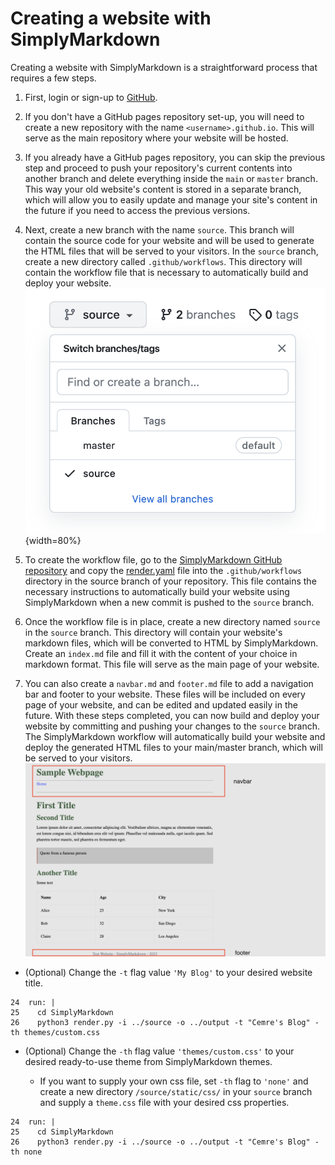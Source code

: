 # Creating a website with SimplyMarkdown

Creating a website with SimplyMarkdown is a straightforward process that requires a few steps. 

1. First, login or sign-up to [GitHub](https://github.com/). 

1. If you don't have a GitHub pages repository set-up, you will need to create a new repository with the name `<username>.github.io`. This will serve as the main repository where your website will be hosted. `​`

1. If you already have a GitHub pages repository, you can skip the previous step and proceed to push your repository's current contents into another branch and delete everything inside the `main` or `master` branch. This way your old website's content is stored in a separate branch, which will allow you to easily update and manage your site's content in the future if you need to access the previous versions. 
  
1. Next, create a new branch with the name `source`. This branch will contain the source code for your website and will be used to generate the HTML files that will be served to your visitors. In the `source` branch, create a new directory called `.github/workflows`. This directory will contain the workflow file that is necessary to automatically build and deploy your website.
![](/static/img/blog/simplymarkdown/source-branch.png){width=80%}

1. To create the workflow file, go to the [SimplyMarkdown GitHub repository](https://github.com/cemreefe/SimplyMarkdown) and copy the [render.yaml](https://github.com/cemreefe/SimplyMarkdown/blob/main/workflow/render.yaml) file into the `.github/workflows` directory in the source branch of your repository. This file contains the necessary instructions to automatically build your website using SimplyMarkdown when a new commit is pushed to the `source` branch.

1. Once the workflow file is in place, create a new directory named `source` in the `source` branch. This directory will contain your website's markdown files, which will be converted to HTML by SimplyMarkdown. Create an `index.md` file and fill it with the content of your choice in markdown format. This file will serve as the main page of your website.

1. You can also create a `navbar.md` and `footer.md` file to add a navigation bar and footer to your website. These files will be included on every page of your website, and can be edited and updated easily in the future. With these steps completed, you can now build and deploy your website by committing and pushing your changes to the `source` branch. The SimplyMarkdown workflow will automatically build your website and deploy the generated HTML files to your main/master branch, which will be served to your visitors.
![](/static/img/blog/simplymarkdown/header-footer.png)

- (Optional) Change the `-t` flag value `'My Blog'` to your desired website title.
```
24  run: |
25    cd SimplyMarkdown
26    python3 render.py -i ../source -o ../output -t "Cemre's Blog" -th themes/custom.css
```

- (Optional) Change the `-th` flag value `'themes/custom.css'` to your desired ready-to-use theme from SimplyMarkdown themes. 

    - If you want to supply your own css file, set `-th` flag to `'none'` and create a new directory `/source/static/css/` in your `source` branch and supply a `theme.css` file with your desired css properties.
```
24  run: |
25    cd SimplyMarkdown
26    python3 render.py -i ../source -o ../output -t "Cemre's Blog" -th none
```
